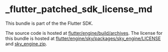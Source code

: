 # _flutter_patched_sdk_license_md

This bundle is part of the the Flutter SDK.

The source code is hosted at [flutter/engine/build/archives](https://github.com/flutter/engine/tree/f40e976bedff57e69e1b3d89a7c2a3c617a03dad/build/archives).
The license for this bundle is hosted at [flutter/engine/sky/packages/sky_engine/LICENSE](https://github.com/flutter/engine/tree/f40e976bedff57e69e1b3d89a7c2a3c617a03dad/sky/packages/sky_engine/LICENSE) 
and [sky_engine.zip](https://storage.googleapis.com/flutter_infra_release/flutter/f40e976bedff57e69e1b3d89a7c2a3c617a03dad/sky_engine.zip).
